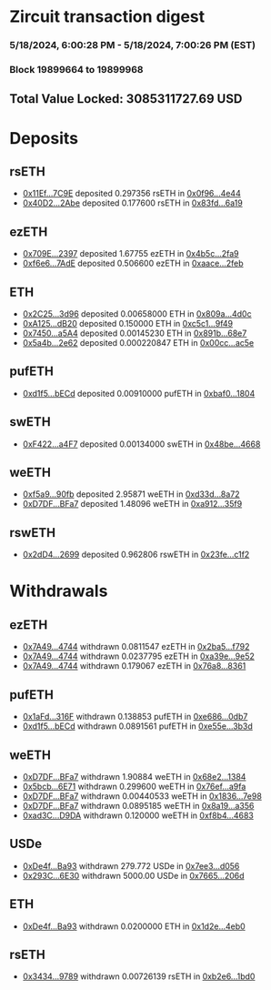 # Zircuit transaction digest
### 5/18/2024, 6:00:28 PM - 5/18/2024, 7:00:26 PM (EST)
### Block 19899664 to 19899968

## Total Value Locked: 3085311727.69 USD

# Deposits
## rsETH
- [0x11Ef...7C9E](https://etherscan.io/address/0x11Ef42cFb4C4Ef43D47D1332287FdC758A737C9E) deposited 0.297356 rsETH in [0x0f96...4e44](https://etherscan.io/tx/0x11Ef42cFb4C4Ef43D47D1332287FdC758A737C9E)
- [0x40D2...2Abe](https://etherscan.io/address/0x40D2406114840d5d96b849069788016Eff2A2Abe) deposited 0.177600 rsETH in [0x83fd...6a19](https://etherscan.io/tx/0x40D2406114840d5d96b849069788016Eff2A2Abe)
## ezETH
- [0x709E...2397](https://etherscan.io/address/0x709Ec8141680a4534c55A38Ce801dAC57dAa2397) deposited 1.67755 ezETH in [0x4b5c...2fa9](https://etherscan.io/tx/0x709Ec8141680a4534c55A38Ce801dAC57dAa2397)
- [0xf6e6...7AdE](https://etherscan.io/address/0xf6e6C7227b89d52075CFF612f598c3579E6D7AdE) deposited 0.506600 ezETH in [0xaace...2feb](https://etherscan.io/tx/0xf6e6C7227b89d52075CFF612f598c3579E6D7AdE)
## ETH
- [0x2C25...3d96](https://etherscan.io/address/0x2C258a9625A02199D056895Eec76cdD7E6B93d96) deposited 0.00658000 ETH in [0x809a...4d0c](https://etherscan.io/tx/0x2C258a9625A02199D056895Eec76cdD7E6B93d96)
- [0xA125...dB20](https://etherscan.io/address/0xA1254C3B8Bf7469eB69bA16C0f3d07c7EebedB20) deposited 0.150000 ETH in [0xc5c1...9f49](https://etherscan.io/tx/0xA1254C3B8Bf7469eB69bA16C0f3d07c7EebedB20)
- [0x7450...a5A4](https://etherscan.io/address/0x745025F5ecEF05Fa332c74baC4651d3753c9a5A4) deposited 0.00145230 ETH in [0x891b...68e7](https://etherscan.io/tx/0x745025F5ecEF05Fa332c74baC4651d3753c9a5A4)
- [0x5a4b...2e62](https://etherscan.io/address/0x5a4b994197fE5d005D6Ab34CC97d488b16A92e62) deposited 0.000220847 ETH in [0x00cc...ac5e](https://etherscan.io/tx/0x5a4b994197fE5d005D6Ab34CC97d488b16A92e62)
## pufETH
- [0xd1f5...bECd](https://etherscan.io/address/0xd1f54DDa944DD2a2caa9bA39A467537Ba96EbECd) deposited 0.00910000 pufETH in [0xbaf0...1804](https://etherscan.io/tx/0xd1f54DDa944DD2a2caa9bA39A467537Ba96EbECd)
## swETH
- [0xF422...a4F7](https://etherscan.io/address/0xF4225b7465396b330391F5E1cfFD372b8B10a4F7) deposited 0.00134000 swETH in [0x48be...4668](https://etherscan.io/tx/0xF4225b7465396b330391F5E1cfFD372b8B10a4F7)
## weETH
- [0xf5a9...90fb](https://etherscan.io/address/0xf5a93410e7e32BBf28a8EAAfBd7f241cF0b290fb) deposited 2.95871 weETH in [0xd33d...8a72](https://etherscan.io/tx/0xf5a93410e7e32BBf28a8EAAfBd7f241cF0b290fb)
- [0xD7DF...BFa7](https://etherscan.io/address/0xD7DF7E085214743530afF339aFC420c7c720BFa7) deposited 1.48096 weETH in [0xa912...35f9](https://etherscan.io/tx/0xD7DF7E085214743530afF339aFC420c7c720BFa7)
## rswETH
- [0x2dD4...2699](https://etherscan.io/address/0x2dD432B98FE61c19425Ef3EF17D8cB3053F22699) deposited 0.962806 rswETH in [0x23fe...c1f2](https://etherscan.io/tx/0x2dD432B98FE61c19425Ef3EF17D8cB3053F22699)
# Withdrawals
## ezETH
- [0x7A49...4744](https://etherscan.io/address/0x7A493Be5c2ce014cD049Bf178a1ac0Db1B434744) withdrawn 0.0811547 ezETH in [0x2ba5...f792](https://etherscan.io/tx/0x7A493Be5c2ce014cD049Bf178a1ac0Db1B434744)
- [0x7A49...4744](https://etherscan.io/address/0x7A493Be5c2ce014cD049Bf178a1ac0Db1B434744) withdrawn 0.0237795 ezETH in [0xa39e...9e52](https://etherscan.io/tx/0x7A493Be5c2ce014cD049Bf178a1ac0Db1B434744)
- [0x7A49...4744](https://etherscan.io/address/0x7A493Be5c2ce014cD049Bf178a1ac0Db1B434744) withdrawn 0.179067 ezETH in [0x76a8...8361](https://etherscan.io/tx/0x7A493Be5c2ce014cD049Bf178a1ac0Db1B434744)
## pufETH
- [0x1aFd...316F](https://etherscan.io/address/0x1aFd58D8EeAEDCE25DcCCC16edaC6d0A393E316F) withdrawn 0.138853 pufETH in [0xe686...0db7](https://etherscan.io/tx/0x1aFd58D8EeAEDCE25DcCCC16edaC6d0A393E316F)
- [0xd1f5...bECd](https://etherscan.io/address/0xd1f54DDa944DD2a2caa9bA39A467537Ba96EbECd) withdrawn 0.0891561 pufETH in [0xe55e...3b3d](https://etherscan.io/tx/0xd1f54DDa944DD2a2caa9bA39A467537Ba96EbECd)
## weETH
- [0xD7DF...BFa7](https://etherscan.io/address/0xD7DF7E085214743530afF339aFC420c7c720BFa7) withdrawn 1.90884 weETH in [0x68e2...1384](https://etherscan.io/tx/0xD7DF7E085214743530afF339aFC420c7c720BFa7)
- [0x5bcb...6E71](https://etherscan.io/address/0x5bcb86339f2B53CA52EdAdc4C692199a78f06E71) withdrawn 0.299600 weETH in [0x76ef...a9fa](https://etherscan.io/tx/0x5bcb86339f2B53CA52EdAdc4C692199a78f06E71)
- [0xD7DF...BFa7](https://etherscan.io/address/0xD7DF7E085214743530afF339aFC420c7c720BFa7) withdrawn 0.00440533 weETH in [0x1836...7e98](https://etherscan.io/tx/0xD7DF7E085214743530afF339aFC420c7c720BFa7)
- [0xD7DF...BFa7](https://etherscan.io/address/0xD7DF7E085214743530afF339aFC420c7c720BFa7) withdrawn 0.0895185 weETH in [0x8a19...a356](https://etherscan.io/tx/0xD7DF7E085214743530afF339aFC420c7c720BFa7)
- [0xad3C...D9DA](https://etherscan.io/address/0xad3C447C7cA1B323f0E0bAc8f9ec03F2080fD9DA) withdrawn 0.120000 weETH in [0xf8b4...4683](https://etherscan.io/tx/0xad3C447C7cA1B323f0E0bAc8f9ec03F2080fD9DA)
## USDe
- [0xDe4f...Ba93](https://etherscan.io/address/0xDe4f054E5169732dF085eE9E4cA8cb6B9f72Ba93) withdrawn 279.772 USDe in [0x7ee3...d056](https://etherscan.io/tx/0xDe4f054E5169732dF085eE9E4cA8cb6B9f72Ba93)
- [0x293C...6E30](https://etherscan.io/address/0x293C6937D8D82e05B01335F7B33FBA0c8e256E30) withdrawn 5000.00 USDe in [0x7665...206d](https://etherscan.io/tx/0x293C6937D8D82e05B01335F7B33FBA0c8e256E30)
## ETH
- [0xDe4f...Ba93](https://etherscan.io/address/0xDe4f054E5169732dF085eE9E4cA8cb6B9f72Ba93) withdrawn 0.0200000 ETH in [0x1d2e...4eb0](https://etherscan.io/tx/0xDe4f054E5169732dF085eE9E4cA8cb6B9f72Ba93)
## rsETH
- [0x3434...9789](https://etherscan.io/address/0x34349c5569e7B846c3558961552D2202760A9789) withdrawn 0.00726139 rsETH in [0xb2e6...1bd0](https://etherscan.io/tx/0x34349c5569e7B846c3558961552D2202760A9789)
